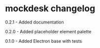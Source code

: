 # mockdesk changelog
0.2.1 - Added documentation

0.2.0 - Added placeholder element palette

0.1.0 - Added Electron base with tests
